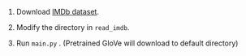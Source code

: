 1. Download [IMDb dataset](https://ai.stanford.edu/~amaas/data/sentiment/).

2. Modify the directory in `read_imdb`.

3. Run `main.py` . (Pretrained GloVe will download to default directory)
